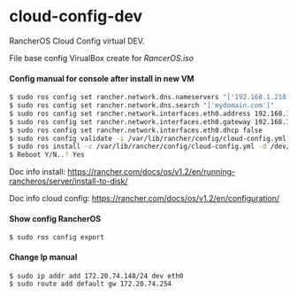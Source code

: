 # cloud-config-dev
RancherOS Cloud Config virtual DEV.

File base config VirualBox create for *RancerOS.iso*

#### Config manual for console after install in new VM

``` bash
$ sudo ros config set rancher.network.dns.nameservers "['192.168.1.210','192.168.1.211','8.8.8.8','8.8.4.4']"
$ sudo ros config set rancher.network.dns.search "['mydomain.com']"
$ sudo ros config set rancher.network.interfaces.eth0.address 192.168.1.219/24
$ sudo ros config set rancher.network.interfaces.eth0.gateway 192.168.1.254
$ sudo ros config set rancher.network.interfaces.eth0.dhcp false
$ sudo ros config validate -i /var/lib/rancher/config/cloud-config.yml
$ sudo ros install -c /var/lib/rancher/config/cloud-config.yml -d /dev/sda)
$ Reboot Y/N..? Yes
```

Doc info install: https://rancher.com/docs/os/v1.2/en/running-rancheros/server/install-to-disk/

Doc info cloud config: https://rancher.com/docs/os/v1.2/en/configuration/

#### Show config RancherOS 

```
$ sudo ros config export
```

#### Change Ip manual

```
$ sudo ip addr add 172.20.74.148/24 dev eth0
$ sudo route add default gw 172.20.74.254
```
